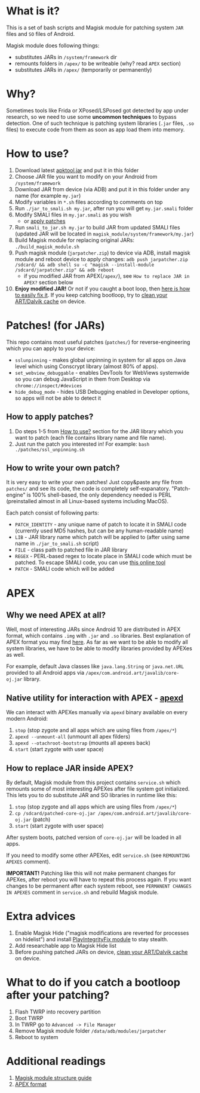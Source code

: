 # What is it?

This is a set of bash scripts and Magisk module for patching system `JAR` files and `SO` files of Android.  

Magisk module does following things:

- substitutes JARs in `/system/framework` dir
- remounts folders in `/apex/` to be writeable (why? read `APEX` section)
- substitutes JARs in `/apex/` (temporarily or permanently)

# Why?

Sometimes tools like Frida or XPosed/LSPosed got detected by app under research, so we need to use some **uncommon techniques** to bypass detection. One of such technique is patching system libraries (`.jar` files, `.so` files) to execute code from them as soon as app load them into memory.

# How to use?

1. Download latest [apktool.jar](https://github.com/iBotPeaches/Apktool/releases) and put it in this folder
2. Choose JAR file you want to modify on your Android from `/system/framework`
3. Download JAR from device (via ADB) and put it in this folder under any name (for example `my.jar`)
4. Modify variables in `*.sh` files according to comments on top
5. Run `./jar_to_smali.sh my.jar`, after run you will get `my.jar.smali` folder
6. Modify SMALI files in `my.jar.smali` as you wish
	- or [apply patches](#patches-for-jars)
8. Run `smali_to_jar.sh my.jar` to build JAR from updated SMALI files (updated JAR will be located in `magisk_module/system/framework/my.jar`)
9. Build Magisk module for replacing original JARs: `./build_magisk_module.sh`
10. Push magisk module (`jarpatcher.zip`) to device via ADB, install magisk module and reboot device to apply changes: `adb push jarpatcher.zip /sdcard/ && adb shell su -c "magisk --install-module /sdcard/jarpatcher.zip" && adb reboot`
	- if you modified JAR from APEX(`/apex/`), see `How to replace JAR in APEX?` section below
11. **Enjoy modified JAR!** Or not if you caught a boot loop, then [here is how to easily fix it](#what-to-do-if-you-catch-a-bootloop-after-your-patching). If you keep catching bootloop, try to [clean your ART/Dalvik cache](https://community.e.foundation/t/howto-clear-dalvik-art-and-system-cache-in-twrp/28527) on device.


# Patches! (for JARs)

This repo contains most useful patches (`patches/`) for reverse-engineering which you can apply to your device:

- `sslunpinning` - makes global unpinning in system for all apps on Java level which using Conscrypt library (almost 80% of apps).
- `set_webview_debuggable` - enables DevTools for WebViews systemwide so you can debug JavaScript in them from Desktop via `chrome://inspect/#devices` 
- `hide_debug_mode` - hides USB Debugging enabled in Developer options, so apps will not be able to detect it

## How to apply patches?

1. Do steps 1-5 from [How to use?](#how-to-use) section for the JAR library which you want to patch (each file contains library name and file name).
2. Just run the patch you interested in! For example: `bash ./patches/ssl_unpinning.sh`

## How to write your own patch?

It is very easy to write your own patches! Just copy&paste any file from `patches/` and see its code, the code is completely self-expanatory. "Patch-engine" is 100% shell-based, the only dependency needed is PERL (preinstalled almost in all Linux-based systems including MacOS).

Each patch consist of following parts:
- `PATCH_IDENTITY` - any unique name of patch to locate it in SMALI code (currently used MD5 hashes, but can be any human-readable name)
- `LIB` - JAR library name which patch will be applied to (after using same name in `./jar_to_smali.sh` script)
- `FILE` - class path to patched file in JAR library
- `REGEX` - PERL-based regex to locate place in SMALI code which must be patched. To escape SMALI code, you can use [this online tool](https://www.regex-escape.com/online-regex-escaper.php)
- `PATCH` - SMALI code which will be added

# APEX

## Why we need APEX at all? 

Well, most of interesting JARs since Android 10 are distributed in APEX format, which contains `.img` with `.jar` and `.so` libraries. Best explanation of APEX format you may find [here](https://android.googlesource.com/platform/system/apex/+/refs/heads/master/docs/README.md). As far as we want to be able to modify all system libraries, we have to be able to modify libraries provided by APEXes as well.

For example, default Java classes like `java.lang.String` or `java.net.URL` provided to all Android apps via `/apex/com.android.art/javalib/core-oj.jar` library.

## Native utility for interaction with APEX - [apexd](https://android.googlesource.com/platform/system/apex/+/refs/heads/sdk-release/apexd/)

We can interact with APEXes manually via `apexd` binary available on every modern Android:

1. `stop` (stop zygote and all apps which are using files from `/apex/*`)
2. `apexd --unmount-all` (unmount all apex filders)
3. `apexd --otachroot-bootstrap` (mounts all apexes back)
4. `start` (start zygote with user space)

## How to replace JAR inside APEX?

By default, Magisk module from this project contains `service.sh` which remounts some of most interesting APEXes after file system got initialized. This lets you to do substitute JAR and SO libraries in runtime like this:

1. `stop` (stop zygote and all apps which are using files from `/apex/*`)
2. `cp /sdcard/patched-core-oj.jar /apex/com.android.art/javalib/core-oj.jar` (patch)
4. `start` (start zygote with user space)

After system boots, patched version of `core-oj.jar` will be loaded in all apps. 

If you need to modify some other APEXes, edit `service.sh` (see `REMOUNTING APEXES` comment). 

**IMPORTANT!** Patching like this will not make permanent changes for APEXes, after reboot you will have to repeat this process again. If you want changes to be permanent after each system reboot, see `PERMANENT CHANGES IN APEXES` comment in `service.sh` and rebuild Magisk module.

# Extra advices

1. Enable Magisk Hide ("magisk modifications are reverted for processes on hidelist") and install [PlayIntegrityFix module](https://github.com/chiteroman/PlayIntegrityFix) to stay stealth.
2. Add researchable app to Magisk Hide list
3. Before pushing patched JARs on device, [clean your ART/Dalvik cache](https://community.e.foundation/t/howto-clear-dalvik-art-and-system-cache-in-twrp/28527) on device.

# What to do if you catch a bootloop after your patching?

1. Flash TWRP into recovery partition
2. Boot TWRP
3. In TWRP go to `Advanced -> File Manager`
4. Remove Magisk module folder `/data/adb/modules/jarpatcher`
5. Reboot to system

# Additional readings

1. [Magisk module structure guide](https://topjohnwu.github.io/Magisk/guides.html)
2. [APEX format](https://android.googlesource.com/platform/system/apex/+/refs/heads/master/docs/README.md)
